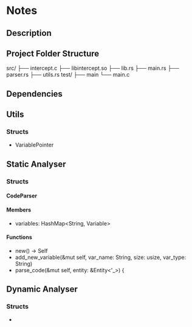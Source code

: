 # Notes


## Description


## Project Folder Structure

src/
├── intercept.c
├── libintercept.so
├── lib.rs
├── main.rs
├── parser.rs
├── utils.rs
test/
├── main
└── main.c


## Dependencies


## Utils

### Structs

- VariablePointer



## Static Analyser

### Structs

#### CodeParser

#### Members
- variables: HashMap<String, Variable>
#### Functions
- new() -> Self
- add_new_variable(&mut self, var_name: String, size: usize, var_type: String)
- parse_code(&mut self, entity: &Entity<'_>) {

## Dynamic Analyser

### Structs

- 

